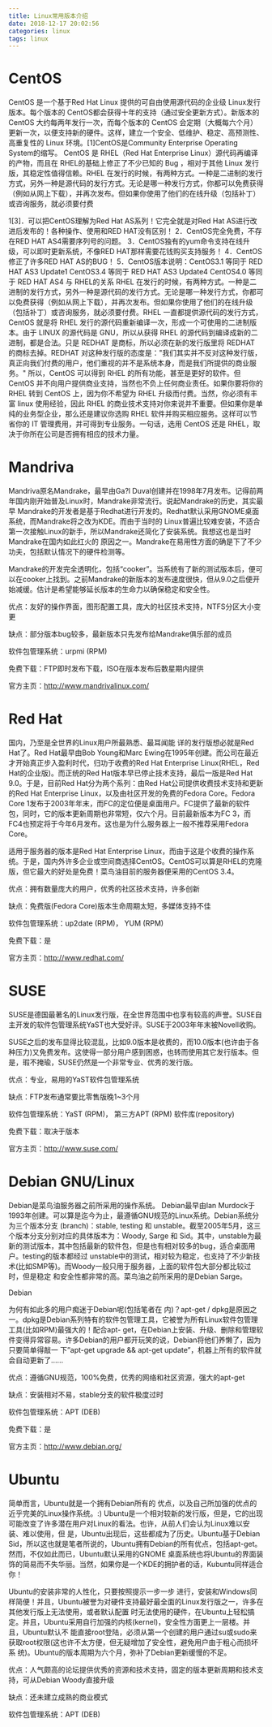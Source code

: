 ```yaml
---
title: Linux常用版本介绍
date: 2018-12-17 20:02:56
categories: linux
tags: linux
---
```


# CentOS

CentOS 是一个基于Red Hat Linux 提供的可自由使用源代码的企业级 Linux发行版本。每个版本的 CentOS都会获得十年的支持（通过安全更新方式）。新版本的 CentOS 大约每两年发行一次，而每个版本的 CentOS 会定期（大概每六个月）更新一次，以便支持新的硬件。这样，建立一个安全、低维护、稳定、高预测性、高重复性的 Linux 环境。[1]CentOS是Community Enterprise Operating System的缩写。
CentOS 是 RHEL（Red Hat Enterprise Linux）源代码再编译的产物，而且在 RHEL的基础上修正了不少已知的 Bug ，相对于其他 Linux 发行版，其稳定性值得信赖。RHEL 在发行的时候，有两种方式。一种是二进制的发行方式，另外一种是源代码的发行方式。无论是哪一种发行方式，你都可以免费获得（例如从网上下载），并再次发布。但如果你使用了他们的在线升级（包括补丁）或咨询服务，就必须要付费

1[3]．可以把CentOS理解为Red Hat AS系列！它完全就是对Red Hat AS进行改进后发布的！各种操作、使用和RED HAT没有区别！
2．CentOS完全免费，不存在RED HAT AS4需要序列号的问题。
3．CentOS独有的yum命令支持在线升级，可以即时更新系统，不像RED HAT那样需要花钱购买支持服务！
4．CentOS修正了许多RED HAT AS的BUG！
5．CentOS版本说明：CentOS3.1 等同于 RED HAT AS3 Update1 CentOS3.4 等同于 RED HAT AS3 Update4 CentOS4.0 等同于 RED HAT AS4
与 RHEL的关系
RHEL 在发行的时候，有两种方式。一种是二进制的发行方式，另外一种是源代码的发行方式。无论是哪一种发行方式，你都可以免费获得（例如从网上下载），并再次发布。但如果你使用了他们的在线升级（包括补丁）或咨询服务，就必须要付费。RHEL 一直都提供源代码的发行方式，CentOS 就是将 RHEL 发行的源代码重新编译一次，形成一个可使用的二进制版本。由于 LINUX 的源代码是 GNU，所以从获得 RHEL 的源代码到编译成新的二进制，都是合法。只是 REDHAT 是商标，所以必须在新的发行版里将 REDHAT 的商标去掉。REDHAT 对这种发行版的态度是："我们其实并不反对这种发行版，真正向我们付费的用户，他们重视的并不是系统本身，而是我们所提供的商业服务。" 所以，CentOS 可以得到 RHEL 的所有功能，甚至是更好的软件。但 CentOS 并不向用户提供商业支持，当然也不负上任何商业责任。如果你要将你的 RHEL 转到 CentOS 上，因为你不希望为 RHEL 升级而付费。当然，你必须有丰富 linux 使用经验，因此 RHEL 的商业技术支持对你来说并不重要。但如果你是单纯的业务型企业，那么还是建议你选购 RHEL 软件并购买相应服务。这样可以节省你的 IT 管理费用，并可得到专业服务。一句话，选用 CentOS 还是 RHEL，取决于你所在公司是否拥有相应的技术力量。

# Mandriva

Mandriva原名Mandrake，最早由Ga?l Duval创建并在1998年7月发布。记得前两年国内刚开始普及Linux时，Mandrake非常流行。说起Mandrake的历史，其实最早 Mandrake的开发者是基于Redhat进行开发的。Redhat默认采用GNOME桌面系统，而Mandrake将之改为KDE。而由于当时的 Linux普遍比较难安装，不适合第一次接触Linux的新手，所以Mandrake还简化了安装系统。我想这也是当时Mandrake在国内如此红火的 原因之一。Mandrake在易用性方面的确是下了不少功夫，包括默认情况下的硬件检测等。

Mandrake的开发完全透明化，包括“cooker”。当系统有了新的测试版本后，便可以在cooker上找到。之前Mandrake的新版本的发布速度很快，但从9.0之后便开始减缓。估计是希望能够延长版本的生命力以确保稳定和安全性。

优点：友好的操作界面，图形配置工具，庞大的社区技术支持，NTFS分区大小变更

缺点：部分版本bug较多，最新版本只先发布给Mandrake俱乐部的成员

软件包管理系统：urpmi (RPM)

免费下载：FTP即时发布下载，ISO在版本发布后数星期内提供

官方主页：http://www.mandrivalinux.com/

# Red Hat

国内，乃至是全世界的Linux用户所最熟悉、最耳闻能 详的发行版想必就是Red Hat了。Red Hat最早由Bob Young和Marc Ewing在1995年创建。而公司在最近才开始真正步入盈利时代，归功于收费的Red Hat Enterprise Linux(RHEL，Red Hat的企业版)。而正统的Red Hat版本早已停止技术支持，最后一版是Red Hat 9.0。于是，目前Red Hat分为两个系列：由Red Hat公司提供收费技术支持和更新的Red Hat Enterprise Linux，以及由社区开发的免费的Fedora Core。Fedora Core 1发布于2003年年末，而FC的定位便是桌面用户。FC提供了最新的软件包，同时，它的版本更新周期也非常短，仅六个月。目前最新版本为FC 3，而FC4也预定将于今年6月发布。这也是为什么服务器上一般不推荐采用Fedora Core。

适用于服务器的版本是Red Hat Enterprise Linux，而由于这是个收费的操作系统。于是，国内外许多企业或空间商选择CentOS。CentOS可以算是RHEL的克隆版，但它最大的好处是免费！菜鸟油目前的服务器便采用的CentOS 3.4。

优点：拥有数量庞大的用户，优秀的社区技术支持，许多创新

缺点：免费版(Fedora Core)版本生命周期太短，多媒体支持不佳

软件包管理系统：up2date (RPM)， YUM (RPM)

免费下载：是

官方主页：http://www.redhat.com/

# SUSE

SUSE是德国最著名的Linux发行版，在全世界范围中也享有较高的声誉。SUSE自主开发的软件包管理系统YaST也大受好评。SUSE于2003年年末被Novell收购。

SUSE之后的发布显得比较混乱，比如9.0版本是收费的，而10.0版本(也许由于各种压力)又免费发布。这使得一部分用户感到困惑，也转而使用其它发行版本。但是，瑕不掩瑜，SUSE仍然是一个非常专业、优秀的发行版。

优点：专业，易用的YaST软件包管理系统

缺点：FTP发布通常要比零售版晚1~3个月

软件包管理系统：YaST (RPM)， 第三方APT (RPM) 软件库(repository)

免费下载：取决于版本

官方主页：http://www.suse.com/

# Debian GNU/Linux

Debian是菜鸟油服务器之前所采用的操作系统。 Debian最早由Ian Murdock于1993年创建。可以算是迄今为止，最遵循GNU规范的Linux系统。Debian系统分为三个版本分支 (branch)：stable, testing 和 unstable。截至2005年5月，这三个版本分支分别对应的具体版本为：Woody, Sarge 和 Sid。其中，unstable为最新的测试版本，其中包括最新的软件包，但是也有相对较多的bug，适合桌面用户。testing的版本都经过 unstable中的测试，相对较为稳定，也支持了不少新技术(比如SMP等)。而Woody一般只用于服务器，上面的软件包大部分都比较过时，但是稳定 和安全性都非常的高。菜鸟油之前所采用的是Debian Sarge。

Debian

为何有如此多的用户痴迷于Debian呢(包括笔者在 内)？apt-get / dpkg是原因之一。dpkg是Debian系列特有的软件包管理工具，它被誉为所有Linux软件包管理工具(比如RPM)最强大的！配合apt- get，在Debian上安装、升级、删除和管理软件变得异常容易。许多Debian的用户都开玩笑的说，Debian将他们养懒了，因为只要简单得敲一 下”apt-get upgrade && apt-get update”，机器上所有的软件就会自动更新了……

优点：遵循GNU规范，100%免费，优秀的网络和社区资源，强大的apt-get

缺点：安装相对不易，stable分支的软件极度过时

软件包管理系统：APT (DEB)

免费下载：是

官方主页：http://www.debian.org/

# Ubuntu

简单而言，Ubuntu就是一个拥有Debian所有的 优点，以及自己所加强的优点的近乎完美的Linux操作系统。:) Ubuntu是一个相对较新的发行版，但是，它的出现可能改变了许多潜在用户对Linux的看法。也许，从前人们会认为Linux难以安装、难以使用，但 是，Ubuntu出现后，这些都成为了历史。Ubuntu基于Debian Sid，所以这也就是笔者所说的，Ubuntu拥有Debian的所有优点，包括apt-get。然而，不仅如此而已，Ubuntu默认采用的GNOME 桌面系统也将Ubuntu的界面装饰的简易而不失华丽。当然，如果你是一个KDE的拥护者的话，Kubuntu同样适合你！

Ubuntu的安装非常的人性化，只要按照提示一步一步 进行，安装和Windows同样简便！并且，Ubuntu被誉为对硬件支持最好最全面的Linux发行版之一，许多在其他发行版上无法使用，或者默认配置 时无法使用的硬件，在Ubuntu上轻松搞定。并且，Ubuntu采用自行加强的内核(kernel)，安全性方面更上一层楼。并且，Ubuntu默认不 能直接root登陆，必须从第一个创建的用户通过su或sudo来获取root权限(这也许不太方便，但无疑增加了安全性，避免用户由于粗心而损坏系 统)。Ubuntu的版本周期为六个月，弥补了Debian更新缓慢的不足。

优点：人气颇高的论坛提供优秀的资源和技术支持，固定的版本更新周期和技术支持，可从Debian Woody直接升级

缺点：还未建立成熟的商业模式

软件包管理系统：APT (DEB)